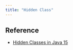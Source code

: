 ```yaml
---
title: "Hidden Class"
---
```


## Reference

- [Hidden Classes in Java 15](https://www.baeldung.com/java-hidden-classes)
